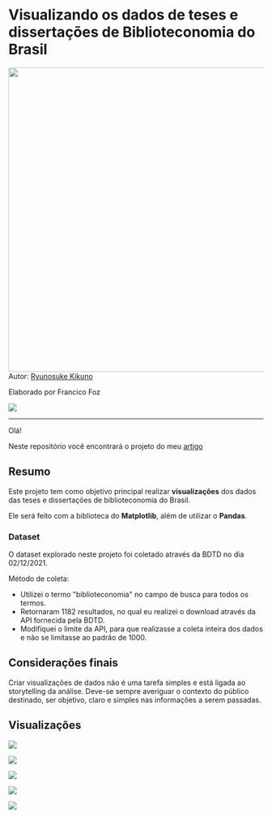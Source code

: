 # Visualizando os dados de teses e dissertações de Biblioteconomia do Brasil


<img src="https://images.unsplash.com/photo-1600431521340-491eca880813?ixlib=rb-1.2.1&ixid=MnwxMjA3fDB8MHxwaG90by1wYWdlfHx8fGVufDB8fHx8&auto=format&fit=crop&w=869&q=80" height="600" width="1000"></a>  
Autor: [Ryunosuke Kikuno](https://unsplash.com/photos/FKqxZ58bVjU) 


Elaborado por Francico Foz

<a href="https://img.shields.io/badge/author-gustavolq-blue.svg)](https://www.linkedin.com/in/francisco-tadeu-foz/" target="_blank"><img src="https://img.shields.io/badge/-LinkedIn-%230077B5?style=for-the-badge&logo=linkedin&logoColor=white" target="_blank"></a>  

---

Olá! 

Neste repositório você encontrará o projeto do meu [artigo]() 


## Resumo

Este projeto tem como objetivo principal realizar **visualizações** dos dados das teses e dissertações de biblioteconomia do Brasil.

Ele será feito com a biblioteca do **Matplotlib**, além de utilizar o **Pandas**.


### Dataset

O dataset explorado neste projeto foi coletado através da BDTD no dia 02/12/2021.

Método de coleta:
* Utilizei o termo "biblioteconomia" no campo de busca para todos os termos.
* Retornaram 1182 resultados, no qual eu realizei o download através da API fornecida pela BDTD.
* Modifiquei o limite da API, para que realizasse a coleta inteira dos dados e não se limitasse ao padrão de 1000.

## Considerações finais

Criar visualizações de dados não é uma tarefa simples e está ligada ao storytelling da análise.
Deve-se sempre averiguar o contexto do público destinado, ser objetivo, claro e simples nas informações a serem passadas.

## Visualizações

![](https://github.com/FranciscoFoz/Visualizacoes_TesesDissertacoes_Biblioteconomia_Brasil/raw/main/Gr%C3%A1ficos/Quantidade_documentos.png)

![](https://github.com/FranciscoFoz/Visualizacoes_TesesDissertacoes_Biblioteconomia_Brasil/raw/main/Gr%C3%A1ficos/Quantidade_teses_dissertacoes.png)

![](https://github.com/FranciscoFoz/Visualizacoes_TesesDissertacoes_Biblioteconomia_Brasil/raw/main/Gr%C3%A1ficos/Quantidade_teses_dissertacoes_tempo.png)

![](https://github.com/FranciscoFoz/Visualizacoes_TesesDissertacoes_Biblioteconomia_Brasil/raw/main/Gr%C3%A1ficos/Quantidade_dissertacoes_instituicoes.png)

![](https://github.com/FranciscoFoz/Visualizacoes_TesesDissertacoes_Biblioteconomia_Brasil/raw/main/Gr%C3%A1ficos/Quantidade_teses_instituicoes.png)
